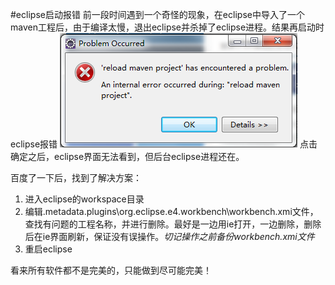 #eclipse启动报错
前一段时间遇到一个奇怪的现象，在eclipse中导入了一个maven工程后，由于编译太慢，退出eclipse并杀掉了eclipse进程。结果再启动时eclipse报错
![eclipse-reload-maven-project.png](../screenshot/eclipse-reload-maven-project.png)
点击确定之后，eclipse界面无法看到，但后台eclipse进程还在。

百度了一下后，找到了解决方案：

1. 进入eclipse的workspace目录
2. 编辑.metadata\.plugins\org.eclipse.e4.workbench\workbench.xmi文件，查找有问题的工程名称，并进行删除。最好是一边用ie打开，一边删除，删除后在ie界面刷新，保证没有误操作。*切记操作之前备份workbench.xmi文件*
3. 重启eclipse

看来所有软件都不是完美的，只能做到尽可能完美！
